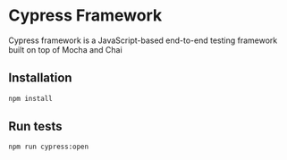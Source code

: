 # Cypress Framework

Cypress framework is a JavaScript-based end-to-end testing framework built on top of Mocha and Chai

## Installation

```bash
npm install
```

## Run tests

```bash
npm run cypress:open
```